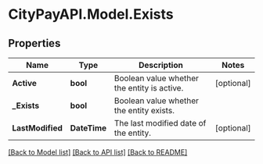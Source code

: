 # CityPayAPI.Model.Exists

## Properties

Name | Type | Description | Notes
------------ | ------------- | ------------- | -------------
**Active** | **bool** | Boolean value whether the entity is active. | [optional] 
**_Exists** | **bool** | Boolean value whether the entity exists. | 
**LastModified** | **DateTime** | The last modified date of the entity. | [optional] 

[[Back to Model list]](../README.md#documentation-for-models) [[Back to API list]](../README.md#documentation-for-api-endpoints) [[Back to README]](../README.md)

